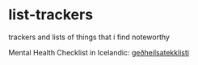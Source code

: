 # list-trackers
trackers and lists of things that i find noteworthy

Mental Health Checklist in Icelandic: [geðheilsatekklisti](geðheilsatekklisti.html)

